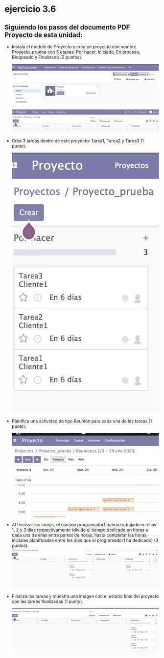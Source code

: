 # ejercicio 3.6

## Siguiendo los pasos del documento PDF Proyecto de esta unidad:

- Instala el módulo de Proyecto y crea un proyecto con nombre Proyecto_prueba con 5 etapas: Por hacer, Iniciado, En proceso, Bloqueado y Finalizado (2 puntos).

     ![](./assets/punto1%20actividad%203_6.png)

     ![](./assets/punto1_2%20actividad%203_6.png)


- Crea 3 tareas dentro de este proyecto: Tarea1, Tarea2 y Tarea3 (1 punto).
     
     ![](./assets/punto2%20actividad%203_6.png)

- Planifica una actividad de tipo Reunión para cada una de las tareas (1 punto).

     ![](./assets/punto3%20actividad%203_6.png)

- Al finalizar las tareas, el usuario programador1 habría trabajado en ellas 1, 2 y 3 días respectivamente (divide el tiempo dedicado en horas a cada una de ellas entre partes de horas, hasta completar las horas iniciales planificadas entre los días que el programador1 ha dedicado) (3 puntos).
     ![](./assets/punto4%20actividad%203_6.png)

- Finaliza las tareas y muestra una imagen con el estado final del proyecto con las tareas finalizadas (1 punto).

     ![](./assets/punto5%20actividad%203_6.png)